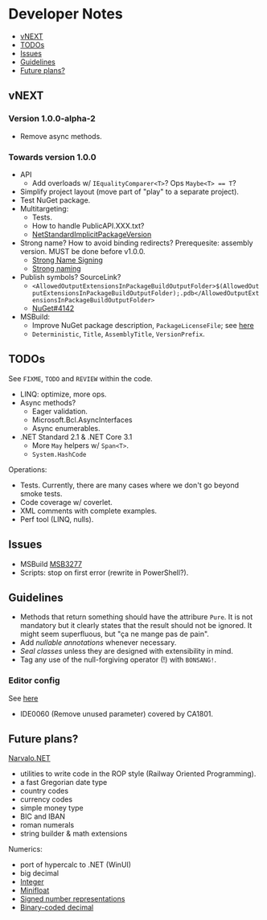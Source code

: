 # Developer Notes

- [vNEXT](#vnext)
- [TODOs](#todos)
- [Issues](#issues)
- [Guidelines](#guidelines)
- [Future plans?](#future-plans)

vNEXT
-----

### Version 1.0.0-alpha-2
- Remove async methods.

### Towards version 1.0.0
- API
  * Add overloads w/ `IEqualityComparer<T>`? Ops `Maybe<T> == T`?
- Simplify project layout (move part of "play" to a separate project).
- Test NuGet package.
- Multitargeting:
  * Tests.
  * How to handle PublicAPI.XXX.txt?
  * [NetStandardImplicitPackageVersion](https://docs.microsoft.com/en-us/dotnet/core/packages)
- Strong name? How to avoid binding redirects? Prerequesite: assembly version.
  MUST be done before v1.0.0.
  * [Strong Name Signing](https://github.com/dotnet/runtime/blob/master/docs/project/strong-name-signing.md)
  * [Strong naming](https://docs.microsoft.com/en-gb/dotnet/standard/library-guidance/strong-naming)
- Publish symbols? SourceLink?
  * `<AllowedOutputExtensionsInPackageBuildOutputFolder>$(AllowedOutputExtensionsInPackageBuildOutputFolder);.pdb</AllowedOutputExtensionsInPackageBuildOutputFolder>`
  * [NuGet#4142](https://github.com/NuGet/Home/issues/4142)
- MSBuild:
  * Improve NuGet package description, `PackageLicenseFile`;
    see [here](https://docs.microsoft.com/en-us/nuget/reference/msbuild-targets)
  * `Deterministic`, `Title`, `AssemblyTitle`, `VersionPrefix`.

TODOs
-----

See `FIXME`, `TODO` and `REVIEW` within the code.
- LINQ: optimize, more ops.
- Async methods?
  * Eager validation.
  * Microsoft.Bcl.AsyncInterfaces
  * Async enumerables.
- .NET Standard 2.1 & .NET Core 3.1
  * More `May` helpers w/ `Span<T>`.
  * `System.HashCode`

Operations:
- Tests. Currently, there are many cases where we don't go beyond smoke tests.
- Code coverage w/ coverlet.
- XML comments with complete examples.
- Perf tool (LINQ, nulls).

Issues
------

- MSBuild [MSB3277](https://github.com/microsoft/msbuild/issues/608)
- Scripts: stop on first error (rewrite in PowerShell?).

Guidelines
----------

- Methods that return something should have the attribure `Pure`. It is not
  mandatory but it clearly states that the result should not be ignored.
  It might seem superfluous, but "ça ne mange pas de pain".
- Add _nullable annotations_ whenever necessary.
- _Seal classes_ unless they are designed with extensibility in mind.
- Tag any use of the null-forgiving operator (!) with `BONSANG!`.

### Editor config
See [here](https://docs.microsoft.com/en-us/visualstudio/ide/editorconfig-language-conventions?view=vs-2019)
- IDE0060 (Remove unused parameter) covered by CA1801.

Future plans?
-------------

[Narvalo.NET](https://github.com/chtoucas/Narvalo.NET)
- utilities to write code in the ROP style (Railway Oriented Programming).
- a fast Gregorian date type
- country codes
- currency codes
- simple money type
- BIC and IBAN
- roman numerals
- string builder & math extensions

Numerics:
- port of hypercalc to .NET (WinUI)
- big decimal
- [Integer](https://en.wikipedia.org/wiki/Integer_(computer_science))
- [Minifloat](https://en.wikipedia.org/wiki/Minifloat)
- [Signed number representations](https://en.wikipedia.org/wiki/Signed_number_representations)
- [Binary-coded decimal](https://en.wikipedia.org/wiki/Binary-coded_decimal)
